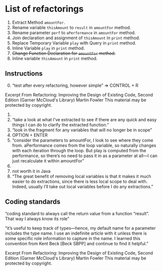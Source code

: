 # List of refactorings

1. Extract Method `amountFor`.
2. Rename variable `thisAmount` to `result` in `amountFor` method.
3. Rename parameter `perf` to `aPerformance` in `amountFor` method.
4. Join declaration and assignment of `thisAmount` in `print` method.
5. Replace Temporary Variable `play` with Query in `print` method.
6. Inline Variable `play` in `print` method.
7. ~~Change Function Declaration for `amountFor` method.~~
8. Inline variable `thisAmount` in `print` method.

## Instructions
0. “test after every refactoring, however simple” => CONTROL + R

Excerpt From
Refactoring: Improving the Design of Existing Code, Second Edition (Garner McCloud's Library)
Martin Fowler
This material may be protected by copyright.

1. 
2. “take a look at what I’ve extracted to see if there are any quick and easy things I can do to clarify the extracted
   function.” 
3. “look in the fragment for any variables that will no longer be in scope”
4. OPTION + ENTER
5. “consider the parameters to amountFor, I look to see where they come from. aPerformance comes from the loop variable, so naturally changes with each iteration through the loop. But play is computed from the performance, so there’s no need to pass it in as a parameter at all—I can just recalculate it within amountFor”
6. 
7. not worth it in Java
8. “The great benefit of removing local variables is that it makes it much easier to do extractions, since there is less local scope to deal with. Indeed, usually I’ll take out local variables before I do any extractions.”




## Coding standards

“coding standard to always call the return value from a function “result”. That way I always know its role”


“it’s useful to keep track of types—hence, my default name for a parameter includes the type name. I use an indefinite article with it unless there is some specific role information to capture in the name. I learned this convention from Kent Beck [Beck SBPP] and continue to find it helpful.”

Excerpt From
Refactoring: Improving the Design of Existing Code, Second Edition (Garner McCloud's Library)
Martin Fowler
This material may be protected by copyright.
